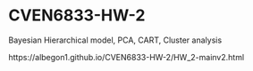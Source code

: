 # CVEN6833-HW-2
Bayesian Hierarchical model, PCA, CART, Cluster analysis

<link>https://albegon1.github.io/CVEN6833-HW-2/HW_2-mainv2.html</link>
